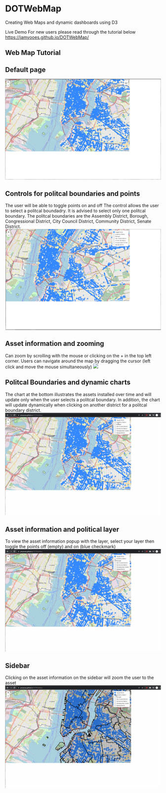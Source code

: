 # DOTWebMap
Creating Web Maps and dynamic dashboards using D3

Live Demo
For new users please read through the tutorial below
https://jamyooes.github.io/DOTWebMap/

## Web Map Tutorial

## Default page
![](https://github.com/jamyooes/DOTWebMap/blob/main/walkthrough/Default%20Page.JPG)

## Controls for politcal boundaries and points
The user will be able to toggle points on and off
The control allows the user to select a politcal boundadry. It is advised to select 
only one politcal boundary. 
The politcal boundaries are the Assembly District, Borough, Congressional District,
City Council District, Community District, Senate District. 
![](https://github.com/jamyooes/DOTWebMap/blob/main/walkthrough/control.png)

## Asset information and zooming
Can zoom by scrolling with the mouse or clicking on the + in the top left corner.
Users can navigate around the map by dragging the cursor (left click and move the mouse simultaneously)
![](https://github.com/jamyooes/DOTWebMap/blob/main/walkthrough/walkthrough2.gif)

## Politcal Boundaries and dynamic charts 
The chart at the bottom illustrates the assets installed over time and will update 
only when the user selects a politcal boundary. In addition, the chart will update
dynamically when clicking on another district for a politcal boundary district.
![](https://github.com/jamyooes/DOTWebMap/blob/main/walkthrough/walkthrough.gif)

## Asset information and political layer
To view the asset information popup with the layer, select your layer then toggle 
the points off (empty) and on (blue checkmark)
![](https://github.com/jamyooes/DOTWebMap/blob/main/walkthrough/walkthrough4.gif)

## Sidebar
Clicking on the asset information on the sidebar will zoom the user to the asset 
![](https://github.com/jamyooes/DOTWebMap/blob/main/walkthrough/walkthrough3.gif)

